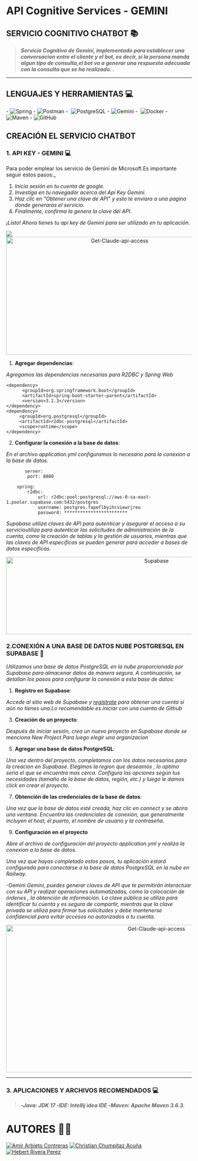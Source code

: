 # API Cognitive Services - GEMINI
## SERVICIO COGNITIVO CHATBOT 📚
 
  > ***Servicio Cognitivo de Gemini, implementado para establecer una conversacion entre el cliente y el bot, es decir, si la persona manda algun tipo de consulta,el bot va a generar una respuesta adecuada con la consulta que se ha realizado. .***

---
## LENGUAJES Y HERRAMIENTAS 💻

-&#160;![Spring](http://img.shields.io/badge/-Spring-6DB33F?style=flat&logo=spring&logoColor=ffffff)
-&#160;![Postman](https://img.shields.io/badge/Postman-FF6C37?style=flat&logo=postman&logoColor=white)
-&#160; ![PostgreSQL](https://img.shields.io/badge/PostgreSQL-316192?style=flat&logo=postgresql&logoColor=white)
-&#160;![Gemini](https://img.shields.io/badge/Gemini-00DCFA?style=flat&logoColor=white&labelColor=00DCFA&logoWidth=20&logo=data:image/png;base64,iVBORw0KGgoAAAANSUhEUgAAABAAAAAQCAYAAAAf8/9hAAABFklEQVR42mL8//8/AwAIgbA5j4URIBPzBwCJ8yMlPgG+ENoG2hyyGyGgD6P8ZKIrHwGE4TgCrBTKdkRgg/IjNxBOEC0E7I3lQ6J+mAp5C6kGe0PsoD1QC7P6kniTQzsgTktR+hhsINmFgTlohl+pB10E5HZZBvTkg7nZhF3ySx/gaOjo6hpZGRQwFY0YhE0NoIgPqqwLK6UAc3YxmGm5QCrZtQmiqgBbLZmNG2dQGpXWg9nLSBxyqkNsHVUgG0dhDMWsQdlI8FEX2CkllAem/2QKgE0uLYE5f8gPCKUIOSF1AsMclNsQ5gOm9BEOB6UIbKiPipbgUouHDEZQQ5UIF7JTofgSR4FgNOocIBk1uC0XGVCF4UkkzF0soF80Qe50F3YChRiABDyx9BXplrUgAAAABJRU5ErkJggg==)
-&#160; ![Docker](https://img.shields.io/badge/Docker-2496ED?style=flat&logo=docker&logoColor=white)
-&#160; ![Maven](https://img.shields.io/badge/Maven-C71A36?style=flat&logo=apache-maven&link=hhttps://github.com/Quananhle/Java-Web-Developer)
-&#160;![GitHub](https://img.shields.io/badge/GitHub-100000?style=flat&logo=github&logoColor=white)

## CREACIÓN EL SERVICIO CHATBOT
### 1. API KEY - GEMINI 💻

Para poder emplear los servicio de Gemini de Microsoft.Es importante seguir estos pasos:_

1. _Inicia sesión en tu cuenta de google._
2. _Investiga en tu navegador acerca del Api Key Gemini._
3. _Haz clic en "Obtener una clave de API" y esto te enviara a una pagina donde generaras el servicio._
4. _Finalmente, confirma la genera la clave del API._

_¡Listo! Ahora tienes tu api key de Gemini para ser utilizado en tu aplicación._

<img src="https://www.dropbox.com/scl/fi/e48w1ru81fph9ojfps8u5/API-KEY.png?rlkey=jbmq6ijpvvxyncalo802ifd5p&st=u5vkzr1u&dl=0">

<div style="text-align:center;">
    <img src="https://github.com/ChristianChumpitazAcuna/Assistant/assets/111783609/dd5b15c8-feb0-4f20-ade7-ab4746cff5f0" alt="Get-Claude-api-access" width="600" height="320">
</div>

1. **Agregar dependencias**:

_Agregamos las dependencias necesarias para R2DBC y Spring Web_
  ```
  <dependency>
        <groupId>org.springframework.boot</groupId>
        <artifactId>spring-boot-starter-parent</artifactId>
        <version>3.2.3</version>
  </dependency>
  <dependency>
       <groupId>org.postgresql</groupId>
       <artifactId>r2dbc-postgresql</artifactId>
       <scope>runtime</scope>
  </dependency>    
  ```
2. **Configurar la conexión a la base de datos**:
   
_En el archivo application.yml configuramos lo necesario para la conexion a la base de datos._
```
       server:
        port: 8080
    
    spring:
        r2dbc:
            url: r2dbc:pool:postgresql://aws-0-sa-east-1.pooler.supabase.com:5432/postgres
            username: postgres.fapeflbyihcviewrjreu
            password: ************************
```
_Supabase utiliza claves de API para autenticar y asegurar el acceso a su servicioutiliza para autenticar las solicitudes de administración de la cuenta, como la creación de tablas y la gestión de usuarios, mientras que las claves de API específicas se pueden generar para acceder a bases de datos específicas._


<div style="text-align:center;">
<img src="https://github.com/ChristianChumpitazAcuna/Assistant/assets/111783609/9c624f92-cf94-42fb-89f9-bd6c8ee04c6b" alt="Supabase" width="800" height="210">
</div>

### 2.CONEXIÓN A UNA BASE DE DATOS NUBE POSTGRESQL EN SUPABASE 🔐

 _Utilizamos una base de datos PostgreSQL en la nube proporcionada por Supabase para almacenar datos de manera segura. A continuación, se detallan los pasos para configurar la conexión a esta base de datos:_
 
1. **Registro en Supabase**:
   
  _Accede al sitio web de Supabase y [regístrate](https://supabase.com/dashboard/sign-up) para obtener una cuenta si aún no tienes una.Lo recomendable es iniciar con una cuenta de Github_

3. **Creación de un proyecto**:
   
  _Después de iniciar sesión, crea un nuevo proyecto en Supabase donde se menciona New Project.Para luego elegir una organizacion_

5. **Agregar una base de datos PostgreSQL**:
   
  _Una vez dentro del proyecto, completamos con los datos necesarios para la creacion en Supabase._
  _Elegimos la region que deseamos , lo optimo seria el que se encuentra mas cerca._
  _Configura las opciones según tus necesidades (tamaño de la base de datos, región, etc.) y luego le damos click en crear el proyecto._

7. **Obtención de las credenciales de la base de datos**:
   
  _Una vez que la base de datos esté creada, haz clic en connect y se abrira una ventana._
  _Encuentra las credenciales de conexión, que generalmente incluyen el host, el puerto, el nombre de usuario y la contraseña._

9. **Configuración en el proyecto**
    
_Abre el archivo de configuración del proyecto application.yml y realiza la conexion a la base de datos._

_Una vez que hayas completado estos pasos, tu aplicación estará configurada para conectarse a la base de datos PostgreSQL en la nube en Railway._

-Gemini
_Gemini, puedes generar claves de API que te permitirán interactuar con su API y realizar operaciones automatizadas, como la colocación de órdenes , la obtención de información.
La clave pública se utiliza para identificar tu cuenta y es segura de compartir, mientras que la clave privada se utiliza para firmar tus solicitudes y debe mantenerse 
confidencial para evitar accesos no autorizados a tu cuenta._

<div style="text-align:center;">
<img src="https://github.com/ChristianChumpitazAcuna/Assistant/assets/111783609/da8f681a-fbb6-4a3c-8db0-9992818a5fc8" alt="Get-Claude-api-access" width="800" height="400">
</div>

---
### 3. APLICACIONES Y ARCHIVOS RECOMENDADOS 💻
> ***-Java: JDK 17
-IDE: Intellij idea IDE 
-Maven: Apache Maven 3.6.3.***

# AUTORES 🧑‍💻
[![Amir Arbieto Contreras](https://img.shields.io/badge/GitHub-Amir%20Arbierto%20Contreras-blue?logo=github)](https://github.com/AmirArbieto)
[![Christian Chumpitaz Acuña](https://img.shields.io/badge/GitHub-Christian%20Chumpitaz%20Acuña-blue?logo=github)](https://github.com/ChristianChumpitazAcuna)
[![Hebert Rivera Perez](https://img.shields.io/badge/GitHub-Hebert%20Rivera%20Perez-blue?logo=github)](https://github.com/Harp09)
